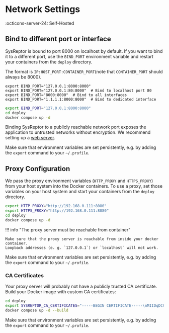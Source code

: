 # Network Settings
:octicons-server-24: Self-Hosted

## Bind to different port or interface
SysReptor is bound to port 8000 on localhost by default. If you want to bind it to a different port, use the `BIND_PORT` environment variable and restart your containers from the `deploy` directory.  

The format is `IP:HOST_PORT:CONTAINER_PORT`(note that `CONTAINER_PORT` should always be 8000).

``` title="Examples:"
export BIND_PORT="127.0.0.1:8000:8000"
export BIND_PORT="127.0.0.1:80:8000"  # Bind to localhost port 80
export BIND_PORT="8000:8000"  # Bind to all interfaces
export BIND_PORT="1.1.1.1:8000:8000"  # Bind to dedicated interface
```

```bash linenums="1" title="Export port variable and run container"
export BIND_PORT="127.0.0.1:8000:8000"
cd deploy
docker compose up -d
```

Binding SysReptor to a publicly reachable network port exposes the application to untrusted networks without encryption. We recommend setting up a [web server](webserver/).

Make sure that environment variables are set persistently, e.g. by adding the `export` command to your `~/.profile`.

## Proxy Configuration

We pass the proxy environment variables (`HTTP_PROXY` and `HTTPS_PROXY`) from your host system into the Docker containers. To use a proxy, set those variables on your host system and start your containers from the `deploy` directory.

```bash title="Export proxy variables and run container"
export HTTP_PROXY="http://192.168.0.111:8080"
export HTTPS_PROXY="http://192.168.0.111:8080"
cd deploy
docker compose up -d
```

!!! info "The proxy server must be reachable from container"

    Make sure that the proxy server is reachable from inside your docker container.
    Loopback addresses (e. g. `127.0.0.1`) or `localhost` will not work.

Make sure that environment variables are set persistently, e.g. by adding the `export` command to your `~/.profile`.

### CA Certificates

Your proxy server will probably not have a publicly trusted CA certificate. Build your Docker image with custom CA certificates:

```bash title="Set CA certificate, build and run"
cd deploy
export SYSREPTOR_CA_CERTIFICATES="-----BEGIN CERTIFICATE-----\nMIIDqDCCApCgAwIBAgIFAMjv7sswDQYJKoZIhv..."
docker compose up -d --build
```

Make sure that environment variables are set persistently, e.g. by adding the `export` command to your `~/.profile`.